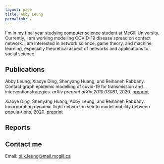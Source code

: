 ```yaml
---
layout: page
title: Abby Leung
permalink: /
---
```


I'm in my final year studying computer science student at McGill University. Currently, I am working modelling COVID-19 disease spread on contact network. I am interested in network science, game theory, and machine learning, especially theoretical aspect of networks and applications to social science.

## Publications
Abby Leung, Xiaoye Ding, Shenyang Huang, and Reihaneh Rabbany. Contact graph epidemic modelling of covid-19 for transmission and interventionstrategies. *arXiv preprint arXiv:2010.03081*, 2020. [preprint](https://arxiv.org/pdf/2010.03081.pdf)

Xiaoye Ding, Shenyang Huang, Abby Leung, and Reihaneh Rabbany. Incorporating dynamic flight network in seir to model mobility between popula-tions, 2020. [preprint](https://arxiv.org/pdf/2010.01408.pdf)

## Reports

## Contact me
Email: oi.k.leung@mail.mcgill.ca
